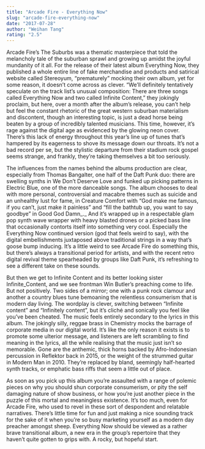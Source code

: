 ```yaml
---
title: "Arcade Fire - Everything Now"
slug: "arcade-fire-everything-now"
date: "2017-07-28"
author: "Weihan Tang"
rating: "2.5"
---
```


Arcade Fire’s The Suburbs was a thematic masterpiece that told the melancholy tale of the suburban sprawl and growing up amidst the joyful mundanity of it all. For the release of their latest album Everything Now, they published a whole entire line of fake merchandise and products and satirical website called Stereoyum, “prematurely” mocking their own album, yet for some reason, it doesn’t come across as clever. “We’ll definitely tentatively speculate on the track list’s unusual composition: There are three songs called Everything Now and two called Infinite Content,” they jokingly proclaim, but here, over a month after the album’s release, you can’t help but feel the constant rhetoric of the great western suburban materialism and discontent, though an interesting topic, is just a dead horse being beaten by a group of incredibly talented musicians. This time, however, it’s rage against the digital age as evidenced by the glowing neon cover. There’s this lack of energy throughout this year’s line up of tunes that’s hampered by its eagerness to shove its message down our throats. It’s not a bad record per se, but the stylistic departure from their stadium rock gospel seems strange, and frankly, they’re taking themselves a bit too seriously.

The influences from the names behind the albums production are clear, especially from Thomas Bangalter, one half of the Daft Punk duo: there are swelling synths in We Don’t Deserve Love and funked up picking patterns in Electric Blue, one of the more danceable songs. The album chooses to deal with more personal, controversial and macabre themes such as suicide and an unhealthy lust for fame, in Creature Comfort with “God make me famous, if you can’t, just make it painless” and “fill the bathtub up, you want to say goodbye” in Good God Damn_._ And it’s wrapped up in a respectable glam pop synth wave wrapper with heavy blasted drones or a picked bass line that occasionally contorts itself into something very cool. Especially the Everything Now continued version (god that feels weird to say), with the digital embellishments juxtaposed above traditional strings in a way that’s goose bump inducing. It’s a little weird to see Arcade Fire do something this, but there’s always a transitional period for artists, and with the recent retro digital revival theme spearheaded by groups like Daft Punk, it’s refreshing to see a different take on these sounds.

But then we get to Infinite Content and its better looking sister Infinite\_Content, and we see frontman Win Butler’s preaching come to life. But not positively. Two sides of a mirror; one with a punk rock clamour and another a country blues tune bemoaning the relentless consumerism that is modern day living. The wordplay is clever, switching between “Infinite content” and “Infinitely content”, but it’s cliché and sonically you feel like you’ve been cheated. The music feels entirely secondary to the lyrics in this album. The jokingly silly, reggae brass in Chemistry mocks the barrage of corporate media in our digital world. It’s like the only reason it exists is to promote some ulterior message, and listeners are left scrambling to find meaning in the lyrics, all the while realising that the music just isn’t so memorable. Gone are the anthemic, thick horns backed by Afro-Indonesian percussion in Reflektor back in 2015, or the weight of the strummed guitar in Modern Man in 2010. They’re replaced by bland, seemingly half-hearted synth tracks, or emphatic bass riffs that seem a little out of place.

As soon as you pick up this album you’re assaulted with a range of polemic pieces on why you should shun corporate consumerism, or pity the self damaging nature of show business, or how you’re just another piece in the puzzle of this mortal and meaningless existence. It’s too much, even for Arcade Fire, who used to revel in these sort of despondent and relatable narratives. There’s little time for fun and just making a nice sounding track for the sake of it when you’re so busy marketing yourself as a modern day preacher amongst sheep. Everything Now should be viewed as a rather brave transitional album, a new era in the group’s repertoire that they haven’t quite gotten to grips with. A rocky, but hopeful start.
